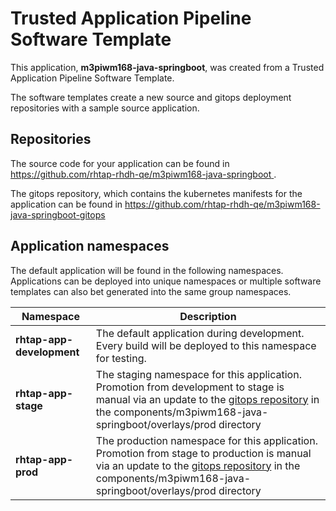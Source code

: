 # Trusted Application Pipeline Software Template

This application, **m3piwm168-java-springboot**, was created from a Trusted Application Pipeline Software Template.

The software templates create a new source and gitops deployment repositories with a sample source application. 

## Repositories

The source code for your application can be found in [https://github.com/rhtap-rhdh-qe/m3piwm168-java-springboot ](https://github.com/rhtap-rhdh-qe/m3piwm168-java-springboot ).
 
The gitops repository, which contains the kubernetes manifests for the application can be found in 
[https://github.com/rhtap-rhdh-qe/m3piwm168-java-springboot-gitops ](https://github.com/rhtap-rhdh-qe/m3piwm168-java-springboot-gitops ) 

## Application namespaces 

The default application will be found in the following namespaces. Applications can be deployed into unique namespaces or multiple software templates can also bet generated into the same group namespaces.  

|  Namespace   |  Description   |  
| -------- | -------- |   
| **rhtap-app-development** | The default application during development. Every build will be deployed to this namespace for testing. | 
| **rhtap-app-stage** | The staging namespace for this application. Promotion from development to stage is manual via an update to the [gitops repository](https://github.com/rhtap-rhdh-qe/m3piwm168-java-springboot-gitops ) in the components/m3piwm168-java-springboot/overlays/prod directory |  
| **rhtap-app-prod** | The production namespace for this application. Promotion from stage to production is manual via an update to the [gitops repository](https://github.com/rhtap-rhdh-qe/m3piwm168-java-springboot-gitops ) in the components/m3piwm168-java-springboot/overlays/prod directory | 
